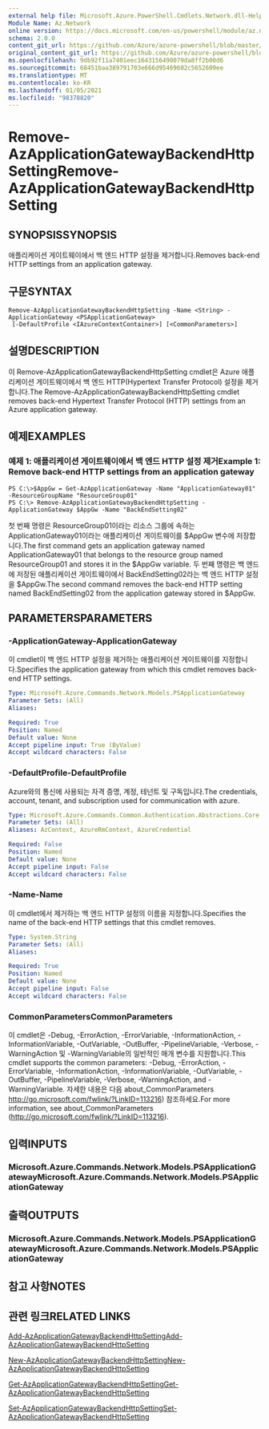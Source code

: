 ```yaml
---
external help file: Microsoft.Azure.PowerShell.Cmdlets.Network.dll-Help.xml
Module Name: Az.Network
online version: https://docs.microsoft.com/en-us/powershell/module/az.network/remove-azapplicationgatewaybackendhttpsetting
schema: 2.0.0
content_git_url: https://github.com/Azure/azure-powershell/blob/master/src/Network/Network/help/Remove-AzApplicationGatewayBackendHttpSetting.md
original_content_git_url: https://github.com/Azure/azure-powershell/blob/master/src/Network/Network/help/Remove-AzApplicationGatewayBackendHttpSetting.md
ms.openlocfilehash: 9db92f11a7401eec1643156490079da8ff2b00d6
ms.sourcegitcommit: 68451baa389791703e666d95469602c5652609ee
ms.translationtype: MT
ms.contentlocale: ko-KR
ms.lasthandoff: 01/05/2021
ms.locfileid: "98378820"
---
```

# <span data-ttu-id="4a27e-101">Remove-AzApplicationGatewayBackendHttpSetting</span><span class="sxs-lookup"><span data-stu-id="4a27e-101">Remove-AzApplicationGatewayBackendHttpSetting</span></span>

## <span data-ttu-id="4a27e-102">SYNOPSIS</span><span class="sxs-lookup"><span data-stu-id="4a27e-102">SYNOPSIS</span></span>
<span data-ttu-id="4a27e-103">애플리케이션 게이트웨이에서 백 엔드 HTTP 설정을 제거합니다.</span><span class="sxs-lookup"><span data-stu-id="4a27e-103">Removes back-end HTTP settings from an application gateway.</span></span>

## <span data-ttu-id="4a27e-104">구문</span><span class="sxs-lookup"><span data-stu-id="4a27e-104">SYNTAX</span></span>

```
Remove-AzApplicationGatewayBackendHttpSetting -Name <String> -ApplicationGateway <PSApplicationGateway>
 [-DefaultProfile <IAzureContextContainer>] [<CommonParameters>]
```

## <span data-ttu-id="4a27e-105">설명</span><span class="sxs-lookup"><span data-stu-id="4a27e-105">DESCRIPTION</span></span>
<span data-ttu-id="4a27e-106">이 Remove-AzApplicationGatewayBackendHttpSetting cmdlet은 Azure 애플리케이션 게이트웨이에서 백 엔드 HTTP(Hypertext Transfer Protocol) 설정을 제거합니다.</span><span class="sxs-lookup"><span data-stu-id="4a27e-106">The Remove-AzApplicationGatewayBackendHttpSetting cmdlet removes back-end Hypertext Transfer Protocol (HTTP) settings from an Azure application gateway.</span></span>

## <span data-ttu-id="4a27e-107">예제</span><span class="sxs-lookup"><span data-stu-id="4a27e-107">EXAMPLES</span></span>

### <span data-ttu-id="4a27e-108">예제 1: 애플리케이션 게이트웨이에서 백 엔드 HTTP 설정 제거</span><span class="sxs-lookup"><span data-stu-id="4a27e-108">Example 1: Remove back-end HTTP settings from an application gateway</span></span>
```
PS C:\>$AppGw = Get-AzApplicationGateway -Name "ApplicationGateway01" -ResourceGroupName "ResourceGroup01"
PS C:\> Remove-AzApplicationGatewayBackendHttpSetting -ApplicationGateway $AppGw -Name "BackEndSetting02"
```

<span data-ttu-id="4a27e-109">첫 번째 명령은 ResourceGroup01이라는 리소스 그룹에 속하는 ApplicationGateway01이라는 애플리케이션 게이트웨이를 $AppGw 변수에 저장합니다.</span><span class="sxs-lookup"><span data-stu-id="4a27e-109">The first command gets an application gateway named ApplicationGateway01 that belongs to the resource group named ResourceGroup01 and stores it in the $AppGw variable.</span></span>
<span data-ttu-id="4a27e-110">두 번째 명령은 백 엔드에 저장된 애플리케이션 게이트웨이에서 BackEndSetting02라는 백 엔드 HTTP 설정을 $AppGw.</span><span class="sxs-lookup"><span data-stu-id="4a27e-110">The second command removes the back-end HTTP setting named BackEndSetting02 from the application gateway stored in $AppGw.</span></span>

## <span data-ttu-id="4a27e-111">PARAMETERS</span><span class="sxs-lookup"><span data-stu-id="4a27e-111">PARAMETERS</span></span>

### <span data-ttu-id="4a27e-112">-ApplicationGateway</span><span class="sxs-lookup"><span data-stu-id="4a27e-112">-ApplicationGateway</span></span>
<span data-ttu-id="4a27e-113">이 cmdlet이 백 엔드 HTTP 설정을 제거하는 애플리케이션 게이트웨이를 지정합니다.</span><span class="sxs-lookup"><span data-stu-id="4a27e-113">Specifies the application gateway from which this cmdlet removes back-end HTTP settings.</span></span>

```yaml
Type: Microsoft.Azure.Commands.Network.Models.PSApplicationGateway
Parameter Sets: (All)
Aliases:

Required: True
Position: Named
Default value: None
Accept pipeline input: True (ByValue)
Accept wildcard characters: False
```

### <span data-ttu-id="4a27e-114">-DefaultProfile</span><span class="sxs-lookup"><span data-stu-id="4a27e-114">-DefaultProfile</span></span>
<span data-ttu-id="4a27e-115">Azure와의 통신에 사용되는 자격 증명, 계정, 테넌트 및 구독입니다.</span><span class="sxs-lookup"><span data-stu-id="4a27e-115">The credentials, account, tenant, and subscription used for communication with azure.</span></span>

```yaml
Type: Microsoft.Azure.Commands.Common.Authentication.Abstractions.Core.IAzureContextContainer
Parameter Sets: (All)
Aliases: AzContext, AzureRmContext, AzureCredential

Required: False
Position: Named
Default value: None
Accept pipeline input: False
Accept wildcard characters: False
```

### <span data-ttu-id="4a27e-116">-Name</span><span class="sxs-lookup"><span data-stu-id="4a27e-116">-Name</span></span>
<span data-ttu-id="4a27e-117">이 cmdlet에서 제거하는 백 엔드 HTTP 설정의 이름을 지정합니다.</span><span class="sxs-lookup"><span data-stu-id="4a27e-117">Specifies the name of the back-end HTTP settings that this cmdlet removes.</span></span>

```yaml
Type: System.String
Parameter Sets: (All)
Aliases:

Required: True
Position: Named
Default value: None
Accept pipeline input: False
Accept wildcard characters: False
```

### <span data-ttu-id="4a27e-118">CommonParameters</span><span class="sxs-lookup"><span data-stu-id="4a27e-118">CommonParameters</span></span>
<span data-ttu-id="4a27e-119">이 cmdlet은 -Debug, -ErrorAction, -ErrorVariable, -InformationAction, -InformationVariable, -OutVariable, -OutBuffer, -PipelineVariable, -Verbose, -WarningAction 및 -WarningVariable의 일반적인 매개 변수를 지원합니다.</span><span class="sxs-lookup"><span data-stu-id="4a27e-119">This cmdlet supports the common parameters: -Debug, -ErrorAction, -ErrorVariable, -InformationAction, -InformationVariable, -OutVariable, -OutBuffer, -PipelineVariable, -Verbose, -WarningAction, and -WarningVariable.</span></span> <span data-ttu-id="4a27e-120">자세한 내용은 다음 about_CommonParameters http://go.microsoft.com/fwlink/?LinkID=113216) 참조하세요.</span><span class="sxs-lookup"><span data-stu-id="4a27e-120">For more information, see about_CommonParameters (http://go.microsoft.com/fwlink/?LinkID=113216).</span></span>

## <span data-ttu-id="4a27e-121">입력</span><span class="sxs-lookup"><span data-stu-id="4a27e-121">INPUTS</span></span>

### <span data-ttu-id="4a27e-122">Microsoft.Azure.Commands.Network.Models.PSApplicationGateway</span><span class="sxs-lookup"><span data-stu-id="4a27e-122">Microsoft.Azure.Commands.Network.Models.PSApplicationGateway</span></span>

## <span data-ttu-id="4a27e-123">출력</span><span class="sxs-lookup"><span data-stu-id="4a27e-123">OUTPUTS</span></span>

### <span data-ttu-id="4a27e-124">Microsoft.Azure.Commands.Network.Models.PSApplicationGateway</span><span class="sxs-lookup"><span data-stu-id="4a27e-124">Microsoft.Azure.Commands.Network.Models.PSApplicationGateway</span></span>

## <span data-ttu-id="4a27e-125">참고 사항</span><span class="sxs-lookup"><span data-stu-id="4a27e-125">NOTES</span></span>

## <span data-ttu-id="4a27e-126">관련 링크</span><span class="sxs-lookup"><span data-stu-id="4a27e-126">RELATED LINKS</span></span>

[<span data-ttu-id="4a27e-127">Add-AzApplicationGatewayBackendHttpSetting</span><span class="sxs-lookup"><span data-stu-id="4a27e-127">Add-AzApplicationGatewayBackendHttpSetting</span></span>](./Add-AzApplicationGatewayBackendHttpSetting.md)

[<span data-ttu-id="4a27e-128">New-AzApplicationGatewayBackendHttpSetting</span><span class="sxs-lookup"><span data-stu-id="4a27e-128">New-AzApplicationGatewayBackendHttpSetting</span></span>](./New-AzApplicationGatewayBackendHttpSetting.md)

[<span data-ttu-id="4a27e-129">Get-AzApplicationGatewayBackendHttpSetting</span><span class="sxs-lookup"><span data-stu-id="4a27e-129">Get-AzApplicationGatewayBackendHttpSetting</span></span>](./Get-AzApplicationGatewayBackendHttpSetting.md)

[<span data-ttu-id="4a27e-130">Set-AzApplicationGatewayBackendHttpSetting</span><span class="sxs-lookup"><span data-stu-id="4a27e-130">Set-AzApplicationGatewayBackendHttpSetting</span></span>](./Set-AzApplicationGatewayBackendHttpSetting.md)

